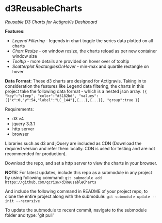 # d3ReusableCharts
*Reusable D3 Charts for ActigraVis Dashboard*

__Features:__
* _Legend Filtering_ - legends in chart toggle the series data plotted on all charts
* _Chart Resize_ - on window resize, the charts reload as per new container window size
* _Tooltip_ - more details are provided on hover over of tooltip
* _Scatterplot RectanglesOnHover_ - min-max and quartile rectangle on hover

__Data Format:__
These d3 charts are designed for Actigravis. Taking in to consideration the features like Legend data filtering, the charts in this project take the following data format - which is a nested json array:
`[{
	"key":"sleep",
	"color":"#3182bd",
	"values":[{"x":0,"y":54,"label":"LC_144"},{...},{...}],
	"group":true
}]`



Requirements:
* d3 v4
* jquery 3.3.1
* http server
* browser

Libraries such as d3 and jQuery are included as CDN (Download the required version and refer them locally. CDN is used for testing and are not recommended for production).

Download the repo, and set a  http server to view the charts in your browser.

__NOTE:__
For latest updates, include this repo as a submodule in any project by using following command:
`git submodule add https://github.com/qcrisw/d3ReusableCharts`

And include the following command in README of your project repo, to clone the entire project along with the submodule:
`git submodule update --init --recursive`

To update the submodule to recent commit, navigate to the submodule folder and type:
'git pull'

